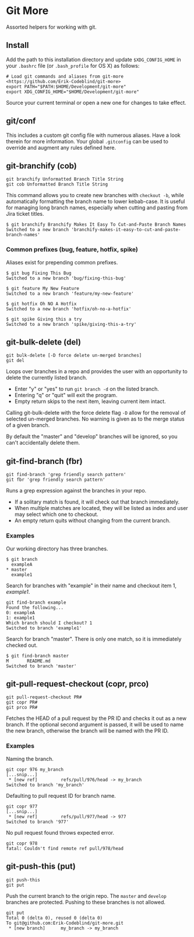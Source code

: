 # Git More

Assorted helpers for working with git.

## Install

Add the path to this installation directory and update `$XDG_CONFIG_HOME` in your `.bashrc` file (or `.bash_profile` for OS X) as follows:

```
# Load git commands and aliases from git-more  <https://github.com/Erik-Codeblind/git-more>
export PATH="$PATH:$HOME/Development/git-more"
export XDG_CONFIG_HOME="$HOME/Development/git-more"
```

Source your current terminal or open a new one for changes to take effect. 

## git/conf

This includes a custom git config file with numerous aliases. Have a look therein for more information. Your global `.gitconfig` can be used to override and augment any rules defined here.

## git-branchify (cob)

```
git branchify Unformatted Branch Title String
git cob Unformatted Branch Title String
```

This command allows you to create new branches with `checkout -b`, while automatically formatting the branch name to lower kebab-case. It is
useful for managing long branch names, especially when cutting and pasting from Jira ticket titles. 

```
$ git branchify Branchify Makes It Easy To Cut-and-Paste Branch Names
Switched to a new branch 'branchify-makes-it-easy-to-cut-and-paste-branch-names'
```

### Common prefixes (bug, feature, hotfix, spike)

Aliases exist for prepending common prefixes.

```
$ git bug Fixing This Bug
Switched to a new branch 'bug/fixing-this-bug'
```

```
$ git feature My New Feature
Switched to a new branch 'feature/my-new-feature'
```

```
$ git hotfix Oh NO A Hotfix
Switched to a new branch 'hotfix/oh-no-a-hotfix'
```

```
$ git spike Giving this a try
Switched to a new branch 'spike/giving-this-a-try'
```

## git-bulk-delete (del)

```
git bulk-delete [-D force delete un-merged branches]
git del
```

Loops over branches in a repo and provides the user with an opportunity to delete the currently listed branch. 

- Enter "y" or "yes" to run `git branch -d` on the listed branch. 
- Entering "q" or "quit" will exit the program. 
- Empty return skips to the next item, leaving current item intact.

Calling git-bulk-delete with the force delete flag `-D` allow for the removal of selected un-merged branches. No warning is given as to the merge status of a given branch.

By default the "master" and "develop" branches will be ignored, so you can't accidentally delete them.

## git-find-branch (fbr)
```
git find-branch 'grep friendly search pattern'
git fbr 'grep friendly search pattern'
```

Runs a grep expression against the branches in your repo. 

- If a solitary match is found, it will check out that branch immediately. 
- When multiple matches are located, they will be listed as index and user may select which one to checkout. 
- An empty return quits without changing from the current branch.
  
### Examples

Our working directory has three branches.
```
$ git branch
  exampleA
* master
  example1
```

Search for branches with "example" in their name and checkout item 1, *example1*.
```
git find-branch example
Found the following...
0: exampleA
1: example1
Which branch should I checkout? 1
Switched to branch 'example1'
```

Search for branch "master". There is only one match, so it is immediately checked out.
```
$ git find-branch master
M       README.md
Switched to branch 'master'
```
## git-pull-request-checkout (copr, prco)
```
git pull-request-checkout PR#
git copr PR#
git prco PR#
```

Fetches the HEAD of a pull request by the PR ID and checks it out as a new branch. If the optional second argument is passed, it will be used to name the new branch, otherwise the branch will be named with the PR ID.

### Examples

Naming the branch.
```
git copr 976 my_branch
[...snip...]
 * [new ref]         refs/pull/976/head -> my_branch
Switched to branch 'my_branch'
```

Defaulting to pull request ID for branch name.
```
git copr 977
[...snip...]
 * [new ref]         refs/pull/977/head -> 977
Switched to branch '977'
```

No pull request found throws expected error.
```
git copr 978
fatal: Couldn't find remote ref pull/978/head
```

## git-push-this (put)
```
git push-this
git put
```
Push the current branch to the origin repo. The `master` and `develop` branches are protected. Pushing to these branches is not allowed.

```
git put
Total 0 (delta 0), reused 0 (delta 0)
To git@github.com:Erik-Codeblind/git-more.git
 * [new branch]      my_branch -> my_branch
```